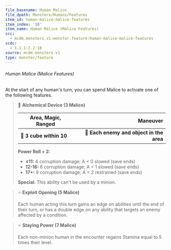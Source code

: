 ```yaml
---
file_basename: Human Malice
file_dpath: Monsters/Humans/Features
item_id: human-malice-malice-features
item_index: '18'
item_name: Human Malice (Malice Features)
scc:
  - mcdm.monsters.v1:monster.feature:human-malice-malice-features
scdc:
  - 1.1.1:2.2:18
source: mcdm.monsters.v1
type: monster/feature
---
```


###### Human Malice (Malice Features)

At the start of any human's turn, you can spend Malice to activate one of the following features.

<!-- -->
> 🔳 **Alchemical Device (3 Malice)**
>
> | **Area, Magic, Ranged** |                             **Maneuver** |
> | ----------------------- | ---------------------------------------: |
> | **📏 3 cube within 10** | **🎯 Each enemy and object in the area** |
>
> **Power Roll + 2:**
>
> - **≤11:** 4 corruption damage; A < 0 slowed (save ends)
> - **12-16:** 6 corruption damage; A < 1 slowed (save ends)
> - **17+:** 9 corruption damage; A < 2 restrained (save ends)
>
> **Special:** This ability can't be used by a minion.

<!-- -->
> ⭐️ **Exploit Opening (5 Malice)**
>
> Each human acting this turn gains an edge on abilities until the end of their turn, or has a double edge on any ability that targets an enemy affected by a condition.

<!-- -->
> ⭐️ **Staying Power (7 Malice)**
>
> Each non-minion human in the encounter regains Stamina equal to 5 times their level.
